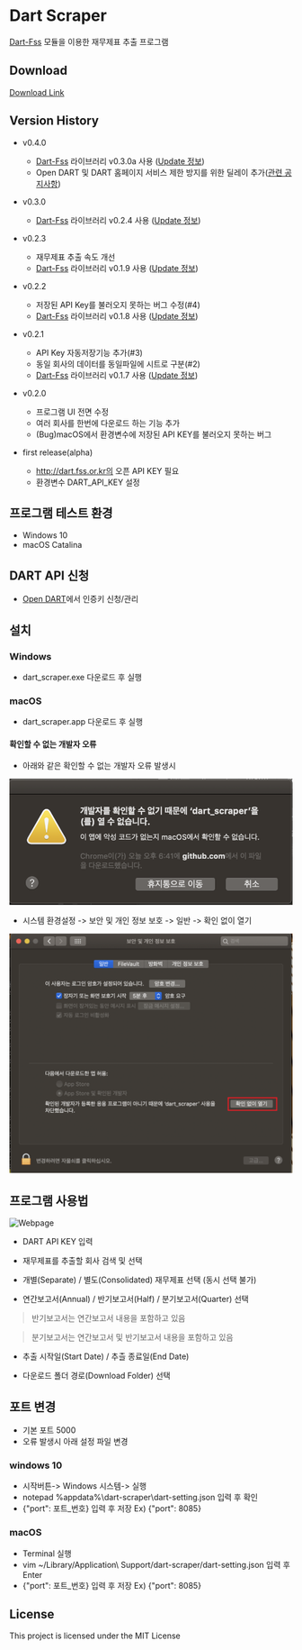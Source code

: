 # Dart Scraper

[Dart-Fss](https://github.com/josw123/dart-fss) 모듈을 이용한 재무제표 추출 프로그램

## Download

[Download Link](https://github.com/josw123/dart-scraper/releases)

## Version History
- v0.4.0
  - [Dart-Fss](https://github.com/josw123/dart-fss) 라이브러리 v0.3.0a 사용 ([Update 정보](https://github.com/josw123/dart-fss/releases/tag/v0.3.0a))
  - Open DART 및 DART 홈페이지 서비스 제한 방지를 위한 딜레이 추가([관련 공지사항](https://bit.ly/2wcnz2y>))

- v0.3.0
  - [Dart-Fss](https://github.com/josw123/dart-fss) 라이브러리 v0.2.4 사용 ([Update 정보](https://github.com/josw123/dart-fss/releases/tag/v0.2.4))

- v0.2.3
  - 재무제표 추출 속도 개선
  - [Dart-Fss](https://github.com/josw123/dart-fss) 라이브러리 v0.1.9 사용 ([Update 정보](https://github.com/josw123/dart-fss/releases/tag/v0.1.9))

- v0.2.2
  - 저장된 API Key를 불러오지 못하는 버그 수정(#4)
  - [Dart-Fss](https://github.com/josw123/dart-fss) 라이브러리 v0.1.8 사용 ([Update 정보](https://github.com/josw123/dart-fss/releases/tag/v0.1.8))


- v0.2.1
  - API Key 자동저장기능 추가(#3)
  - 동일 회사의 데이터를 동일파일에 시트로 구분(#2)
  - [Dart-Fss](https://github.com/josw123/dart-fss) 라이브러리 v0.1.7 사용 ([Update 정보](https://github.com/josw123/dart-fss/releases/tag/v0.1.7))

- v0.2.0 
  - 프로그램 UI 전면 수정
  - 여러 회사를 한번에 다운로드 하는 기능 추가
  - (Bug)macOS에서 환경변수에 저장된 API KEY를 불러오지 못하는 버그


- first release(alpha)
  - http://dart.fss.or.kr의 오픈 API KEY 필요
  - 환경변수 DART_API_KEY 설정

## 프로그램 테스트 환경

-   Windows 10
-   macOS Catalina

## DART API 신청
-   [Open DART](https://opendart.fss.or.kr/)에서 인증키 신청/관리

## 설치

### Windows

- dart_scraper.exe 다운로드 후 실행

### macOS

- dart_scraper.app 다운로드 후 실행

#### 확인할 수 없는 개발자 오류

- 아래와 같은 확인할 수 없는 개발자 오류 발생시

![error](./readme/error.png)

- 시스템 환경설정 -> 보안 및 개인 정보 보호 -> 일반 -> 확인 없이 열기

![settings](./readme/settings.png)


## 프로그램 사용법

![Webpage](./readme/webpage.png)

- DART API KEY 입력

- 재무제표를 추출할 회사 검색 및 선택

- 개별(Separate) / 별도(Consolidated) 재무제표 선택 (동시 선택 불가)

- 연간보고서(Annual) / 반기보고서(Half) / 분기보고서(Quarter) 선택

> 반기보고서는 연간보고서 내용을 포함하고 있음

> 분기보고서는 연간보고서 및 반기보고서 내용을 포함하고 있음

- 추출 시작일(Start Date) / 추츨 종료일(End Date)

- 다운로드 폴더 경로(Download Folder) 선택

## 포트 변경

- 기본 포트 5000
- 오류 발생시 아래 설정 파일 변경

### windows 10

- 시작버튼-> Windows 시스템-> 실행
- notepad %appdata%\dart-scraper\dart-setting.json 입력 후 확인
- {"port": 포트_번호} 입력 후 저장 Ex) {"port": 8085}

### macOS
- Terminal 실행
- vim ~/Library/Application\ Support/dart-scraper/dart-setting.json 입력 후 Enter
- {"port": 포트_번호} 입력 후 저장 Ex) {"port": 8085}

## License
This project is licensed under the MIT License